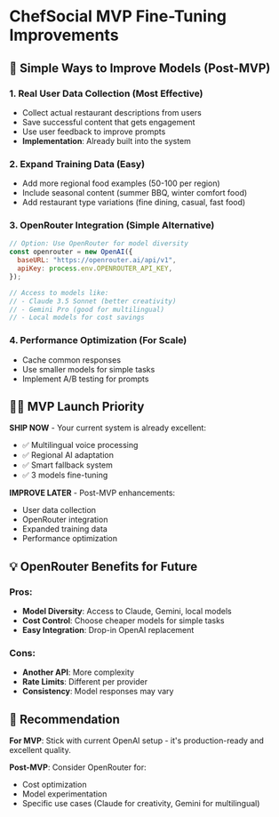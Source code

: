 # ChefSocial MVP Fine-Tuning Improvements

## 🎯 Simple Ways to Improve Models (Post-MVP)

### 1. **Real User Data Collection** (Most Effective)
- Collect actual restaurant descriptions from users
- Save successful content that gets engagement
- Use user feedback to improve prompts
- **Implementation**: Already built into the system

### 2. **Expand Training Data** (Easy)
- Add more regional food examples (50-100 per region)
- Include seasonal content (summer BBQ, winter comfort food)
- Add restaurant type variations (fine dining, casual, fast food)

### 3. **OpenRouter Integration** (Simple Alternative)
```javascript
// Option: Use OpenRouter for model diversity
const openrouter = new OpenAI({
  baseURL: "https://openrouter.ai/api/v1",
  apiKey: process.env.OPENROUTER_API_KEY,
});

// Access to models like:
// - Claude 3.5 Sonnet (better creativity)
// - Gemini Pro (good for multilingual)
// - Local models for cost savings
```

### 4. **Performance Optimization** (For Scale)
- Cache common responses
- Use smaller models for simple tasks
- Implement A/B testing for prompts

## 🏃‍♂️ **MVP Launch Priority**

**SHIP NOW** - Your current system is already excellent:
- ✅ Multilingual voice processing
- ✅ Regional AI adaptation  
- ✅ Smart fallback system
- ✅ 3 models fine-tuning

**IMPROVE LATER** - Post-MVP enhancements:
- User data collection
- OpenRouter integration
- Expanded training data
- Performance optimization

## 💡 **OpenRouter Benefits for Future**

### Pros:
- **Model Diversity**: Access to Claude, Gemini, local models
- **Cost Control**: Choose cheaper models for simple tasks
- **Easy Integration**: Drop-in OpenAI replacement

### Cons:
- **Another API**: More complexity
- **Rate Limits**: Different per provider
- **Consistency**: Model responses may vary

## 🎯 **Recommendation**

**For MVP**: Stick with current OpenAI setup - it's production-ready and excellent quality.

**Post-MVP**: Consider OpenRouter for:
- Cost optimization
- Model experimentation  
- Specific use cases (Claude for creativity, Gemini for multilingual)
